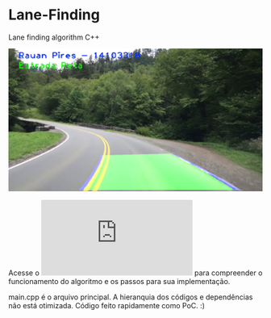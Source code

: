 # Lane-Finding
Lane finding algorithm C++

![alt text](https://github.com/RauanBPK/Lane-Finding/blob/master/Fotos/laneready.png)

Acesse o ![Artigo](https://github.com/RauanBPK/Lane-Finding/blob/master/TrabalhoFinal.pdf) para compreender o funcionamento do algoritmo e os passos para sua implementação.

main.cpp é o arquivo principal.
A hieranquia dos códigos e dependências não está otimizada. Código feito rapidamente como PoC. :)
